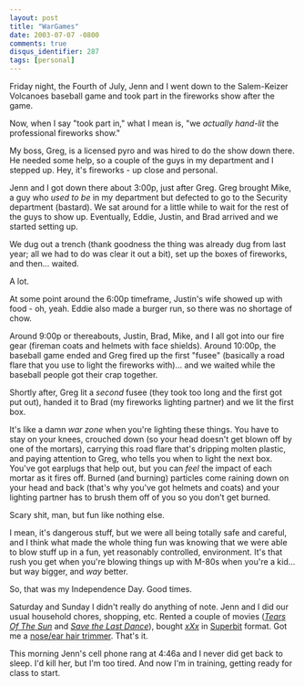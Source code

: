 ```yaml
---
layout: post
title: "WarGames"
date: 2003-07-07 -0800
comments: true
disqus_identifier: 287
tags: [personal]
---
```

Friday night, the Fourth of July, Jenn and I went down to the
Salem-Keizer Volcanoes baseball game and took part in the fireworks show
after the game.

 Now, when I say "took part in," what I mean is, "we *actually hand-lit*
the professional fireworks show."

 My boss, Greg, is a licensed pyro and was hired to do the show down
there. He needed some help, so a couple of the guys in my department and
I stepped up. Hey, it's fireworks - up close and personal.

 Jenn and I got down there about 3:00p, just after Greg. Greg brought
Mike, a guy who *used to be* in my department but defected to go to the
Security department (bastard). We sat around for a little while to wait
for the rest of the guys to show up. Eventually, Eddie, Justin, and Brad
arrived and we started setting up.

 We dug out a trench (thank goodness the thing was already dug from last
year; all we had to do was clear it out a bit), set up the boxes of
fireworks, and then... waited.

 A lot.

 At some point around the 6:00p timeframe, Justin's wife showed up with
food - oh, yeah. Eddie also made a burger run, so there was no shortage
of chow.

 Around 9:00p or thereabouts, Justin, Brad, Mike, and I all got into our
fire gear (fireman coats and helmets with face shields). Around 10:00p,
the baseball game ended and Greg fired up the first "fusee" (basically a
road flare that you use to light the fireworks with)... and we waited
while the baseball people got their crap together.

 Shortly after, Greg lit a *second* fusee (they took too long and the
first got put out), handed it to Brad (my fireworks lighting partner)
and we lit the first box.

 It's like a damn *war zone* when you're lighting these things. You have
to stay on your knees, crouched down (so your head doesn't get blown off
by one of the mortars), carrying this road flare that's dripping molten
plastic, and paying attention to Greg, who tells you when to light the
next box. You've got earplugs that help out, but you can *feel* the
impact of each mortar as it fires off. Burned (and burning) particles
come raining down on your head and back (that's why you've got helmets
and coats) and your lighting partner has to brush them off of you so you
don't get burned.

 Scary shit, man, but fun like nothing else.

 I mean, it's dangerous stuff, but we were all being totally safe and
careful, and I think what made the whole thing fun was knowing that we
were able to blow stuff up in a fun, yet reasonably controlled,
environment. It's that rush you get when you're blowing things up with
M-80s when you're a kid... but way bigger, and *way* better.

 So, that was my Independence Day. Good times.

 Saturday and Sunday I didn't really do anything of note. Jenn and I did
our usual household chores, shopping, etc. Rented a couple of movies
([*Tears Of The
Sun*](http://www.amazon.com/exec/obidos/ASIN/B000095WW8/mhsvortex) and
[*Save the Last
Dance*](http://www.amazon.com/exec/obidos/ASIN/B00003CXTS/mhsvortex)),
bought
[*xXx*](http://www.amazon.com/exec/obidos/ASIN/B00008R9M9/mhsvortex) in
[Superbit](http://www.superbitdvd.com) format. Got me a [nose/ear hair
trimmer](http://www.remington-products.com/usa/products/grooming/ne3.html).
That's it.

 This morning Jenn's cell phone rang at 4:46a and I never did get back
to sleep. I'd kill her, but I'm too tired. And now I'm in training,
getting ready for class to start.
